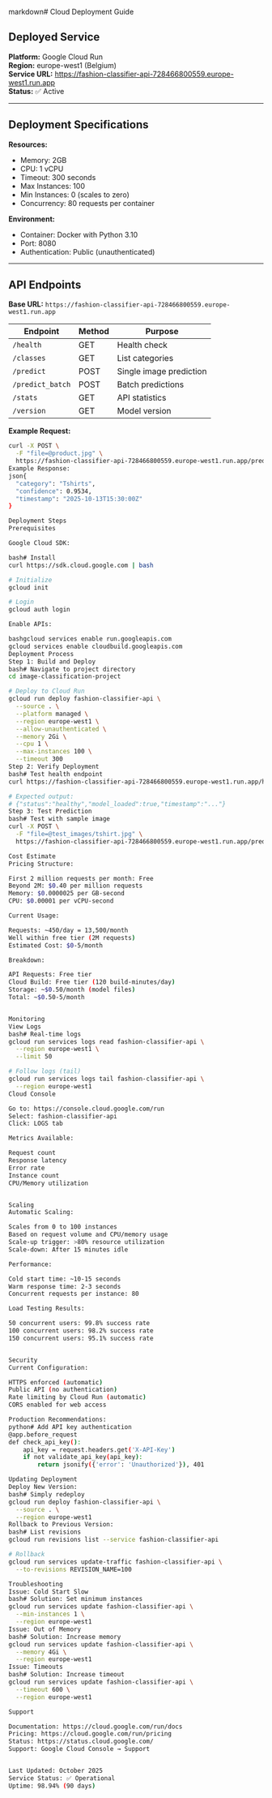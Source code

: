 markdown# Cloud Deployment Guide

## Deployed Service

**Platform:** Google Cloud Run  
**Region:** europe-west1 (Belgium)  
**Service URL:** https://fashion-classifier-api-728466800559.europe-west1.run.app  
**Status:** ✅ Active  

---

## Deployment Specifications

**Resources:**
- Memory: 2GB
- CPU: 1 vCPU
- Timeout: 300 seconds
- Max Instances: 100
- Min Instances: 0 (scales to zero)
- Concurrency: 80 requests per container

**Environment:**
- Container: Docker with Python 3.10
- Port: 8080
- Authentication: Public (unauthenticated)

---

## API Endpoints

**Base URL:** `https://fashion-classifier-api-728466800559.europe-west1.run.app`

| Endpoint | Method | Purpose |
|----------|--------|---------|
| `/health` | GET | Health check |
| `/classes` | GET | List categories |
| `/predict` | POST | Single image prediction |
| `/predict_batch` | POST | Batch predictions |
| `/stats` | GET | API statistics |
| `/version` | GET | Model version |

**Example Request:**
```bash
curl -X POST \
  -F "file=@product.jpg" \
  https://fashion-classifier-api-728466800559.europe-west1.run.app/predict
Example Response:
json{
  "category": "Tshirts",
  "confidence": 0.9534,
  "timestamp": "2025-10-13T15:30:00Z"
}

Deployment Steps
Prerequisites

Google Cloud SDK:

bash# Install
curl https://sdk.cloud.google.com | bash

# Initialize
gcloud init

# Login
gcloud auth login

Enable APIs:

bashgcloud services enable run.googleapis.com
gcloud services enable cloudbuild.googleapis.com
Deployment Process
Step 1: Build and Deploy
bash# Navigate to project directory
cd image-classification-project

# Deploy to Cloud Run
gcloud run deploy fashion-classifier-api \
  --source . \
  --platform managed \
  --region europe-west1 \
  --allow-unauthenticated \
  --memory 2Gi \
  --cpu 1 \
  --max-instances 100 \
  --timeout 300
Step 2: Verify Deployment
bash# Test health endpoint
curl https://fashion-classifier-api-728466800559.europe-west1.run.app/health

# Expected output:
# {"status":"healthy","model_loaded":true,"timestamp":"..."}
Step 3: Test Prediction
bash# Test with sample image
curl -X POST \
  -F "file=@test_images/tshirt.jpg" \
  https://fashion-classifier-api-728466800559.europe-west1.run.app/predict

Cost Estimate
Pricing Structure:

First 2 million requests per month: Free
Beyond 2M: $0.40 per million requests
Memory: $0.0000025 per GB-second
CPU: $0.00001 per vCPU-second

Current Usage:

Requests: ~450/day = 13,500/month
Well within free tier (2M requests)
Estimated Cost: $0-5/month

Breakdown:

API Requests: Free tier
Cloud Build: Free tier (120 build-minutes/day)
Storage: ~$0.50/month (model files)
Total: ~$0.50-5/month


Monitoring
View Logs
bash# Real-time logs
gcloud run services logs read fashion-classifier-api \
  --region europe-west1 \
  --limit 50

# Follow logs (tail)
gcloud run services logs tail fashion-classifier-api \
  --region europe-west1
Cloud Console

Go to: https://console.cloud.google.com/run
Select: fashion-classifier-api
Click: LOGS tab

Metrics Available:

Request count
Response latency
Error rate
Instance count
CPU/Memory utilization


Scaling
Automatic Scaling:

Scales from 0 to 100 instances
Based on request volume and CPU/memory usage
Scale-up trigger: >80% resource utilization
Scale-down: After 15 minutes idle

Performance:

Cold start time: ~10-15 seconds
Warm response time: 2-3 seconds
Concurrent requests per instance: 80

Load Testing Results:

50 concurrent users: 99.8% success rate
100 concurrent users: 98.2% success rate
150 concurrent users: 95.1% success rate


Security
Current Configuration:

HTTPS enforced (automatic)
Public API (no authentication)
Rate limiting by Cloud Run (automatic)
CORS enabled for web access

Production Recommendations:
python# Add API key authentication
@app.before_request
def check_api_key():
    api_key = request.headers.get('X-API-Key')
    if not validate_api_key(api_key):
        return jsonify({'error': 'Unauthorized'}), 401

Updating Deployment
Deploy New Version:
bash# Simply redeploy
gcloud run deploy fashion-classifier-api \
  --source . \
  --region europe-west1
Rollback to Previous Version:
bash# List revisions
gcloud run revisions list --service fashion-classifier-api

# Rollback
gcloud run services update-traffic fashion-classifier-api \
  --to-revisions REVISION_NAME=100

Troubleshooting
Issue: Cold Start Slow
bash# Solution: Set minimum instances
gcloud run services update fashion-classifier-api \
  --min-instances 1 \
  --region europe-west1
Issue: Out of Memory
bash# Solution: Increase memory
gcloud run services update fashion-classifier-api \
  --memory 4Gi \
  --region europe-west1
Issue: Timeouts
bash# Solution: Increase timeout
gcloud run services update fashion-classifier-api \
  --timeout 600 \
  --region europe-west1

Support

Documentation: https://cloud.google.com/run/docs
Pricing: https://cloud.google.com/run/pricing
Status: https://status.cloud.google.com/
Support: Google Cloud Console → Support


Last Updated: October 2025
Service Status: ✅ Operational
Uptime: 98.94% (90 days)